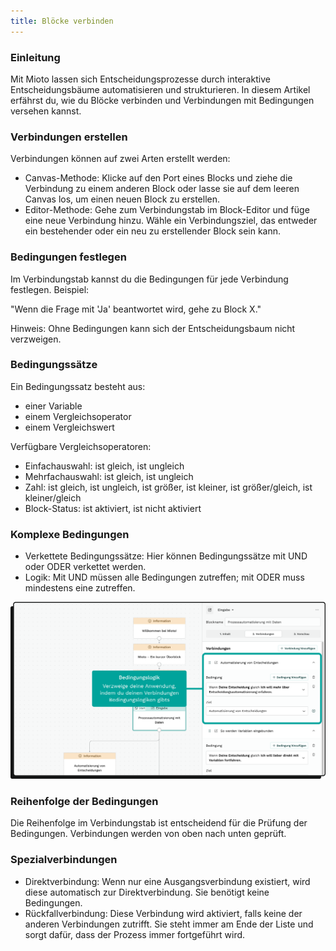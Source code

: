 ```yaml
---
title: Blöcke verbinden
---
```


### Einleitung

Mit Mioto lassen sich Entscheidungsprozesse durch interaktive Entscheidungsbäume automatisieren und strukturieren. In diesem Artikel erfährst du, wie du Blöcke verbinden und Verbindungen mit Bedingungen versehen kannst.

### Verbindungen erstellen

Verbindungen können auf zwei Arten erstellt werden:

* Canvas-Methode: Klicke auf den Port eines Blocks und ziehe die Verbindung zu einem anderen Block oder lasse sie auf dem leeren Canvas los, um einen neuen Block zu erstellen.
* Editor-Methode: Gehe zum Verbindungstab im Block-Editor und füge eine neue Verbindung hinzu. Wähle ein Verbindungsziel, das entweder ein bestehender oder ein neu zu erstellender Block sein kann.

### Bedingungen festlegen

Im Verbindungstab kannst du die Bedingungen für jede Verbindung festlegen. Beispiel:

"Wenn die Frage mit 'Ja' beantwortet wird, gehe zu Block X."

Hinweis: Ohne Bedingungen kann sich der Entscheidungsbaum nicht verzweigen.

### Bedingungssätze

Ein Bedingungssatz besteht aus:

* einer Variable
* einem Vergleichsoperator
* einem Vergleichswert

Verfügbare Vergleichsoperatoren:

* Einfachauswahl: ist gleich, ist ungleich
* Mehrfachauswahl: ist gleich, ist ungleich
* Zahl: ist gleich, ist ungleich, ist größer, ist kleiner, ist größer/gleich, ist kleiner/gleich
* Block-Status: ist aktiviert, ist nicht aktiviert

### Komplexe Bedingungen

* Verkettete Bedingungssätze: Hier können Bedingungssätze mit UND oder ODER verkettet werden.
* Logik: Mit UND müssen alle Bedingungen zutreffen; mit ODER muss mindestens eine zutreffen.

![Verzweige deine Anwendung, indem du deinen Verbindungen Bedingungslogiken gibst](../../../assets/img/Verzweigung.png "Bedingungslogik")

### Reihenfolge der Bedingungen

Die Reihenfolge im Verbindungstab ist entscheidend für die Prüfung der Bedingungen. Verbindungen werden von oben nach unten geprüft.

### Spezialverbindungen

* Direktverbindung: Wenn nur eine Ausgangsverbindung existiert, wird diese automatisch zur Direktverbindung. Sie benötigt keine Bedingungen.
* Rückfallverbindung: Diese Verbindung wird aktiviert, falls keine der anderen Verbindungen zutrifft. Sie steht immer am Ende der Liste und sorgt dafür, dass der Prozess immer fortgeführt wird.
